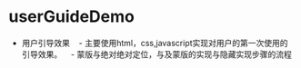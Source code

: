 # userGuideDemo
- 用户引导效果
    - 主要使用html，css,javascript实现对用户的第一次使用的引导效果。
    - 蒙版与绝对绝对定位，与及蒙版的实现与隐藏实现步骤的流程
